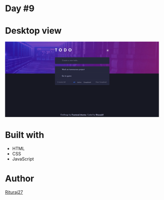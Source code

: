 # Day #9

# Desktop view

![Alt text](image.png)

# Built with

- HTML
- CSS
- JavaScript

# Author

<a href="https://github.com/Rituraj27">Rituraj27</a>

